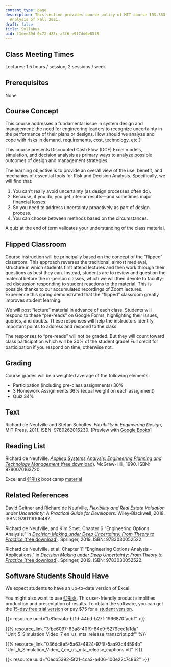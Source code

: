 ```yaml
---
content_type: page
description: This section provides course policy of MIT course IDS.333 Risk and Decision
  Analysis of Fall 2021.
draft: false
title: Syllabus
uid: f1dee39d-0c72-485c-a3f6-e9f7dd6e85f8
---
```

## Class Meeting Times

Lectures: 1.5 hours / session; 2 sessions / week

## Prerequisites

None

## Course Concept

This course addresses a fundamental issue in system design and management: the need for engineering leaders to recognize uncertainty in the performance of their plans or designs. How should we analyze and cope with risks in demand, requirements, cost, technology, etc.?  

This course presents Discounted Cash Flow (DCF) Excel models, simulation, and decision analysis as primary ways to analyze possible outcomes of design and management strategies.             

The learning objective is to provide an overall view of the use, benefit, and mechanics of essential tools for Risk and Decision Analysis. Specifically, we will find that: 

1. You can’t really avoid uncertainty (as design processes often do).
2. Because, if you do, you get inferior results—and sometimes major financial losses.
3. So you need to address uncertainty proactively as part of design process.
4. You can choose between methods based on the circumstances.             

A quiz at the end of term validates your understanding of the class material.

## Flipped Classroom

Course instruction will be principally based on the concept of the “flipped” classroom. This approach reverses the traditional, almost medieval, structure in which students first attend lectures and then work through their questions as best they can. Instead, students are to review and question the material before the in-person classes, which we will then devote to faculty-led discussion responding to student reactions to the material. This is possible thanks to our accumulated recordings of Zoom lectures. Experience this spring demonstrated that the “flipped” classroom greatly improves student learning.

We will post “lecture” material in advance of each class. Students will respond to these “pre-reads” on Google Forms, highlighting their issues, queries, and doubts. These responses will help the instructors identify important points to address and respond to the class.             

The responses to “pre-reads” will not be graded. But they will count toward class participation which will be 30% of the student grade! Full credit for participation if you respond on time, otherwise not.

## Grading 

Course grades will be a weighted average of the following elements:

- Participation (including pre-class assignments) 30%
- 3 Homework Assignments 36% (equal weight on each assignment)
- Quiz 34%

## Text

Richard de Neufville and Stefan Scholtes. *Flexibility in Engineering Design*, MIT Press, 2011. ISBN: 9780262016230. \[Preview with [Google Books](https://www.google.com/books/edition/Flexibility_in_Engineering_Design/pKjnnqilr3EC?hl=en&gbpv=1)\]

## Reading List

Richard de Neufville. [*Applied Systems Analysis: Engineering Planning and Technology Management* (free download)](https://web.mit.edu/ardent/www/ASA_Text/asa_Text_index.html)*.* McGraw-Hill, 1990. ISBN: 9780070163720.

Excel and [@Risk](https://github.com/Risk) boot camp [material](https://web.mit.edu/ardent/www/ROcse_Excel_latest/Excel_Class.html)

## Related References

David Geltner and Richard de Neufville, *Flexibility and Real Estate Valuation under Uncertainty: A Practical Guide for Developers.* Wiley-Blackwell, 2018. ISBN: 9781119106487.

Richard de Neufville, and Kim Smet. Chapter 6 “Engineering Options Analysis,” in [*Decision Making under Deep Uncertainty: From Theory to Practice* (free download)](https://library.oapen.org/handle/20.500.12657/22900)*.* Springer, 2019. ISBN: 9783030052522.

Richard de Neufville, et al. Chapter 11 “Engineering Options Analysis - Applications,” in [*Decision Making under Deep Uncertainty: From Theory to Practice* (free download)](https://library.oapen.org/handle/20.500.12657/22900)*.* Springer, 2019. ISBN: 9783030052522.

## Software Students Should Have

We expect students to have an up-to-date version of Excel.

You might also want to use [@Risk](https://github.com/Risk). This user-friendly product simplifies production and presentation of results. To obtain the software, you can get the [15-day free trial version](http://www.palisade.com/trials.asp) or pay $75 for a [student version](http://www.palisade.com/cart/products_EN.asp?cat=51&panel=0).

{{< resource uuid="b81dca4a-bf1d-44bd-b27f-1966870facbf" >}}

{{% resource_link "3fbe6097-63a8-40f9-84e9-5279cec1a1da" "Unit\_5\_Simulation\_Video\_7\_en\_us\_mta\_release\_transcript.pdf" %}}

{{% resource_link "036dc8e5-5a63-4924-97f8-5aa93c44594b" "Unit\_5\_Simulation\_Video\_7\_en\_us\_mta\_release\_captions.vtt" %}}

{{< resource uuid="0ecb5392-5f21-4ca3-a406-100e22c7c862" >}}